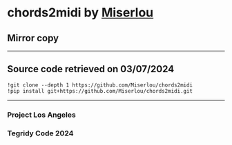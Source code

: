 # chords2midi by [Miserlou](https://github.com/Miserlou/chords2midi)
## Mirror copy

***

## Source code retrieved on 03/07/2024

```
!git clone --depth 1 https://github.com/Miserlou/chords2midi
!pip install git+https://github.com/Miserlou/chords2midi.git
```

***

### Project Los Angeles
### Tegridy Code 2024
